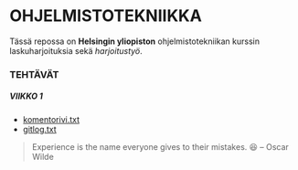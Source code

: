 # OHJELMISTOTEKNIIKKA

Tässä repossa on **Helsingin yliopiston** ohjelmistotekniikan kurssin laskuharjoituksia
sekä *harjoitustyö*.

### TEHTÄVÄT

##### VIIKKO 1

* [komentorivi.txt](https://github.com/sampsaoinonen/ot-harjoitustyo/blob/master/laskarit/komentorivi.txt)
* [gitlog.txt](https://github.com/sampsaoinonen/ot-harjoitustyo/blob/master/laskarit/gitlog.txt)


> Experience is the name everyone gives to their mistakes. :laughing: 
> – Oscar Wilde
